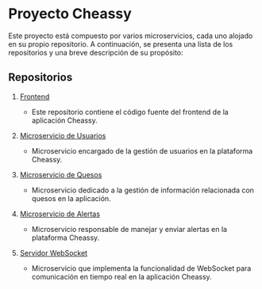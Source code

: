 # Proyecto Cheassy

Este proyecto está compuesto por varios microservicios, cada uno alojado en su propio repositorio. A continuación, se presenta una lista de los repositorios y una breve descripción de su propósito:

## Repositorios

1. [Frontend](https://github.com/evilBetooxx/cheassy-frontend)
   - Este repositorio contiene el código fuente del frontend de la aplicación Cheassy.

2. [Microservicio de Usuarios](https://github.com/evilBetooxx/cheassy-users)
   - Microservicio encargado de la gestión de usuarios en la plataforma Cheassy.

3. [Microservicio de Quesos](https://github.com/evilBetooxx/cheassy-cheese)
   - Microservicio dedicado a la gestión de información relacionada con quesos en la aplicación.

4. [Microservicio de Alertas](https://github.com/evilBetooxx/cheassy-alerts)
   - Microservicio responsable de manejar y enviar alertas en la plataforma Cheassy.

5. [Servidor WebSocket](https://github.com/evilBetooxx/cheassy-websocket)
   - Microservicio que implementa la funcionalidad de WebSocket para comunicación en tiempo real en la aplicación Cheassy.
